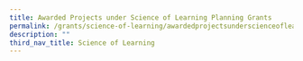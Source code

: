 ```yaml
---
title: Awarded Projects under Science of Learning Planning Grants
permalink: /grants/science-of-learning/awardedprojectsunderscienceoflearning/
description: ""
third_nav_title: Science of Learning
---
```

